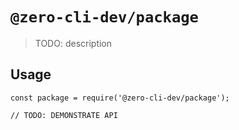 # `@zero-cli-dev/package`

> TODO: description

## Usage

```
const package = require('@zero-cli-dev/package');

// TODO: DEMONSTRATE API
```
